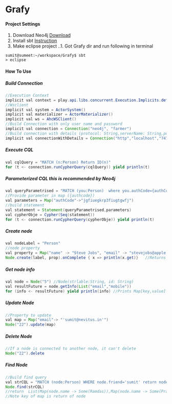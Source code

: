# Grafy
#### Project Settings 
1. Download Neo4j [Download](https://neo4j.com/download/)
2. Install sbt [Instruction](http://www.scala-sbt.org/0.13/docs/Setup.html)
3. Make eclipse project 
..1. Got Grafy dir and run following in terminal 
```
sumit@sumeet:~/workspace/Grafy$ sbt
> eclipse
```

#### How To Use
##### Build Connection
```java
//Execution Context
implicit val context = play.api.libs.concurrent.Execution.Implicits.defaultContext
//Wsclient
implicit val system = ActorSystem()
implicit val materializer = ActorMaterializer()
implicit val ws = AhcWSClient()
//Build Connection with only user name and password
implicit val connection = Connection("neo4j", "farmer")
//Build connection with details (protocol: String,serverName: String,port:String,userName: String,password: String)
implicit val connectionWithDetails = Connection("http","localhost","7474","neo4j","farmer")
```
##### Execute CQL 
```java 
val cqlQuery = "MATCH (n:Person) Return ID(n)"
for (t <- connection.runCypherQuery(cqlQuery)) yield println(t)
```
##### Parameterized CQL  this is recommended by Neo4j
```java 
val queryParametrised = "MATCH (you:Person)  where you.authCode={authCode} RETURN you"
//Provide parameter in map ({authcode})
val parameters = Map("authCode"->"jgfiuegkrp3fiugtgwfj")
//build statement
val statement = Statement(queryParametrised,parameters)
val cypherObje = Cypher(Seq(statement))
for (t <- connection.runCypherQuery(cypherObje)) yield println(t)
```
##### Create node 
```java
val nodeLabel = "Person"
//node property
val property = Map("name" -> "Steve Jobs", "email" -> "stevejobs@apple.com", "mobile" -> "9403586847")
Node.create(label, prop).onComplete { x => println(x.get)}   //Returns Node Id
```
##### Get node info
```java
val node = Node("5") //Node(strlable:String, id: String)
val resultFuture = node.getInfo(List("email","mobile"))
for (info <- resultFuture) yield println(info) //Prints Map[key,value]
```
##### Update Node
```java
//Property to update
val map = Map("email"-> "'sumit@nevitus.in'")
Node("22").update(map) 
```
##### Delete Node

```java
//If a node is connected to another node, it can't delete
Node("22").delete
```
##### Find Node
```java
//Build find query
val strCQL = "MATCH (node:Person) WHERE node.friend='sumit' return node.name"
Node.find(strCQL) 
//return  List(Map(node.name -> Some(Ramdas)),Map(node.name -> Some(Prashant)),Map(node.name -> Some(Mohanish)))
//Note key of map is return of node
```